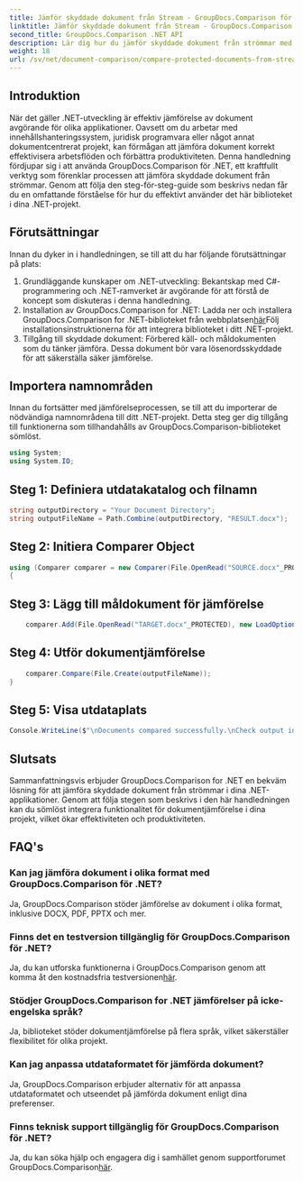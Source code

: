 ```yaml
---
title: Jämför skyddade dokument från Stream - GroupDocs.Comparison för .NET
linktitle: Jämför skyddade dokument från Stream - GroupDocs.Comparison för .NET
second_title: GroupDocs.Comparison .NET API
description: Lär dig hur du jämför skyddade dokument från strömmar med GroupDocs.Comparison för .NET. Effektivisera din dokumentjämförelseprocess utan ansträngning.
weight: 18
url: /sv/net/document-comparison/compare-protected-documents-from-stream/
---
```

## Introduktion
När det gäller .NET-utveckling är effektiv jämförelse av dokument avgörande för olika applikationer. Oavsett om du arbetar med innehållshanteringssystem, juridisk programvara eller något annat dokumentcentrerat projekt, kan förmågan att jämföra dokument korrekt effektivisera arbetsflöden och förbättra produktiviteten. Denna handledning fördjupar sig i att använda GroupDocs.Comparison för .NET, ett kraftfullt verktyg som förenklar processen att jämföra skyddade dokument från strömmar. Genom att följa den steg-för-steg-guide som beskrivs nedan får du en omfattande förståelse för hur du effektivt använder det här biblioteket i dina .NET-projekt.
## Förutsättningar
Innan du dyker in i handledningen, se till att du har följande förutsättningar på plats:
1. Grundläggande kunskaper om .NET-utveckling: Bekantskap med C#-programmering och .NET-ramverket är avgörande för att förstå de koncept som diskuteras i denna handledning.
2.  Installation av GroupDocs.Comparison for .NET: Ladda ner och installera GroupDocs.Comparison for .NET-biblioteket från webbplatsen[här](https://releases.groupdocs.com/comparison/net/)Följ installationsinstruktionerna för att integrera biblioteket i ditt .NET-projekt.
3. Tillgång till skyddade dokument: Förbered käll- och måldokumenten som du tänker jämföra. Dessa dokument bör vara lösenordsskyddade för att säkerställa säker jämförelse.

## Importera namnområden
Innan du fortsätter med jämförelseprocessen, se till att du importerar de nödvändiga namnområdena till ditt .NET-projekt. Detta steg ger dig tillgång till funktionerna som tillhandahålls av GroupDocs.Comparison-biblioteket sömlöst.

```csharp
using System;
using System.IO;
```

## Steg 1: Definiera utdatakatalog och filnamn
```csharp
string outputDirectory = "Your Document Directory";
string outputFileName = Path.Combine(outputDirectory, "RESULT.docx");
```
## Steg 2: Initiera Comparer Object
```csharp
using (Comparer comparer = new Comparer(File.OpenRead("SOURCE.docx"_PROTECTED), new LoadOptions() { Password = "1234" }))
{
```
## Steg 3: Lägg till måldokument för jämförelse
```csharp
    comparer.Add(File.OpenRead("TARGET.docx"_PROTECTED), new LoadOptions() { Password = "5678" });
```
## Steg 4: Utför dokumentjämförelse
```csharp
    comparer.Compare(File.Create(outputFileName));
}
```
## Steg 5: Visa utdataplats
```csharp
Console.WriteLine($"\nDocuments compared successfully.\nCheck output in {Directory.GetCurrentDirectory()}.");
```

## Slutsats
Sammanfattningsvis erbjuder GroupDocs.Comparison for .NET en bekväm lösning för att jämföra skyddade dokument från strömmar i dina .NET-applikationer. Genom att följa stegen som beskrivs i den här handledningen kan du sömlöst integrera funktionalitet för dokumentjämförelse i dina projekt, vilket ökar effektiviteten och produktiviteten.
## FAQ's
### Kan jag jämföra dokument i olika format med GroupDocs.Comparison för .NET?
Ja, GroupDocs.Comparison stöder jämförelse av dokument i olika format, inklusive DOCX, PDF, PPTX och mer.
### Finns det en testversion tillgänglig för GroupDocs.Comparison för .NET?
 Ja, du kan utforska funktionerna i GroupDocs.Comparison genom att komma åt den kostnadsfria testversionen[här](https://releases.groupdocs.com/).
### Stödjer GroupDocs.Comparison for .NET jämförelser på icke-engelska språk?
Ja, biblioteket stöder dokumentjämförelse på flera språk, vilket säkerställer flexibilitet för olika projekt.
### Kan jag anpassa utdataformatet för jämförda dokument?
Ja, GroupDocs.Comparison erbjuder alternativ för att anpassa utdataformatet och utseendet på jämförda dokument enligt dina preferenser.
### Finns teknisk support tillgänglig för GroupDocs.Comparison för .NET?
 Ja, du kan söka hjälp och engagera dig i samhället genom supportforumet GroupDocs.Comparison[här](https://forum.groupdocs.com/c/comparison/12).